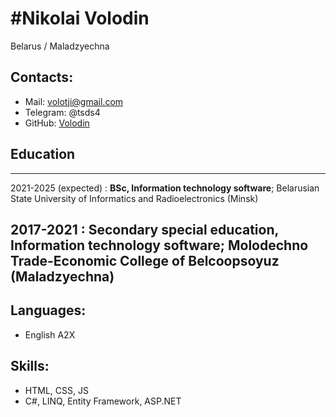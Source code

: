 #Nikolai Volodin
============
Belarus / Maladzyechna

## Contacts:
* Mail: volotji@gmail.com
* Telegram: @tsds4
* GitHub: [Volodin](https://github.com/tjgtll)

## Education
---------

2021-2025 (expected)
:   **BSc, Information technology software**; Belarusian State University of Informatics and Radioelectronics (Minsk)

2017-2021
:   **Secondary special education, Information technology software**; Molodechno Trade-Economic College of Belcoopsoyuz (Maladzyechna)
---------

## Languages:
* English A2X

## Skills:
* HTML, CSS, JS
* C#, LINQ, Entity Framework, ASP.NET